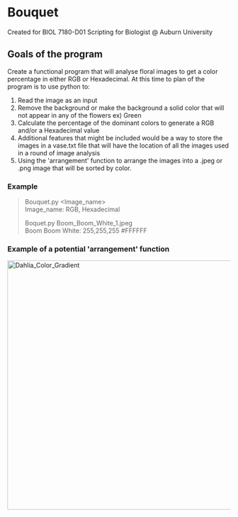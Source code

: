 # Bouquet
Created for BIOL 7180-D01 Scripting for Biologist @ Auburn University

## Goals of the program
Create a functional program that will analyse floral images to get a color percentage in either RGB or Hexadecimal.
At this time to plan of the program is to use python to:
1. Read the image as an input
2. Remove the background or make the background a solid color that will not appear in any of the flowers ex) Green
3. Calculate the percentage of the dominant colors to generate a RGB and/or a Hexadecimal value
4. Additional features that might be included would be a way to store the images in a vase.txt file that will have the location of all the images used in a round of image analysis
5. Using the 'arrangement' function to arrange the images into a .jpeg or .png image that will be sorted by color.

### Example
> Bouquet.py <insert path to image><Image_name> <br>
> Image_name: RGB, Hexadecimal
>
> Boquet.py Boom_Boom_White_1.jpeg <br>
> Boom Boom White: 255,255,255 #FFFFFF
>

### Example of a potential 'arrangement' function 
<img width="562" alt="Dahlia_Color_Gradient" src="https://user-images.githubusercontent.com/122850024/221379368-d33ddb3a-9e25-4494-bc18-e3ffca4684ce.png">
